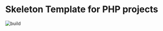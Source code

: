 # Skeleton Template for PHP projects

![build](https://github.com/vinyvicente/php-skeleton/workflows/build/badge.svg?branch=master)
